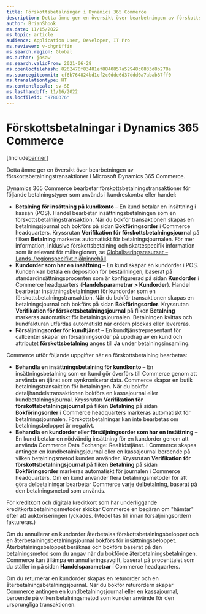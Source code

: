 ```yaml
---
title: Förskottsbetalningar i Dynamics 365 Commerce
description: Detta ämne ger en översikt över bearbetningen av förskottsbetalningstransaktioner i Microsoft Dynamics 365 Commerce.
author: BrianShook
ms.date: 11/15/2022
ms.topic: article
audience: Application User, Developer, IT Pro
ms.reviewer: v-chgriffin
ms.search.region: Global
ms.author: josaw
ms.search.validFrom: 2021-06-28
ms.openlocfilehash: 8262470f83481ef8840857a52948c0833d8b278e
ms.sourcegitcommit: cf6b764824bd1cf2c0dde6d37ddd0a7abab87ff0
ms.translationtype: HT
ms.contentlocale: sv-SE
ms.lasthandoff: 11/16/2022
ms.locfileid: "9780376"
---
```

# <a name="prepayments-in-dynamics-365-commerce"></a>Förskottsbetalningar i Dynamics 365 Commerce

[!include[banner](../includes/banner.md)]

Detta ämne ger en översikt över bearbetningen av förskottsbetalningstransaktioner i Microsoft Dynamics 365 Commerce.

Dynamics 365 Commerce bearbetar förskottsbetalningstransaktioner för följande betalningstyper som används i kundreskontra eller handel:

- **Betalning för insättning på kundkonto** – En kund betalar en insättning i kassan (POS). Handel bearbetar insättningsbetalningen som en förskottsbetalningstransaktion. När du bokför transaktionen skapas en betalningsjournal och bokförs på sidan **Bokföringsorder** i Commerce headquarters. Kryssrutan **Verifikation för förskottsbetalningsjournal** på fliken **Betalning** markeras automatiskt för betalningsjournalen. För mer information, inklusive förskottsbetalning och skattespecifik information som är relevant för målregionen, se [Globaliseringsresurser – Lands-/regionspecifikt hjälpinnehåll](/dynamics365/fin-ops-core/dev-itpro/lcs-solutions/country-region?context=%2Fdynamics365%2Fcontext%2Ffinance#countryregion-specific-help-content).
- **Kundorder som har en insättning** – En kund skapar en kundorder i POS. Kunden kan betala en deposition för beställningen, baserat på standardinsättningsprocenten som är konfigurerad på sidan **Kundorder** i Commerce headquarters (**Handelsparametrar \> Kundorder**). Handel bearbetar insättningsbetalningen för kundorder som en förskottsbetalningstransaktion. När du bokför transaktionen skapas en betalningsjournal och bokförs på sidan **Bokföringsorder**. Kryssrutan **Verifikation för förskottsbetalningsjournal** på fliken **Betalning** markeras automatiskt för betalningsjournalen. Betalningen kvittas och kundfakturan utfärdas automatiskt när ordern plockas eller levereras.
- **Försäljningsorder för kundtjänst** – En kundtjänstrepresentant för callcenter skapar en försäljningsorder på uppdrag av en kund och attributet **förskottsbetalning** anges till **Ja** under betalningsinsamling.

Commerce utför följande uppgifter när en förskottsbetalning bearbetas:

- **Behandla en insättningsbetalning för kundkonto** – En insättningsbetalning som en kund gör överförs till Commerce genom att använda en tjänst som synkroniserar data. Commerce skapar en butik betalningstransaktion för betalningen. När du bokför detaljhandelstransaktionen bokförs en kassajournal eller kundbetalningsjournal. Kryssrutan **Verifikation för förskottsbetalningsjournal** på fliken **Betalning** på sidan **Bokföringsorder** i Commerce headquarters markeras automatiskt för betalningsjournalen. Förskottsbetalningar kan inte bearbetas om betalningsbeloppet är negativt.
- **Behandla en kundorder eller försäljningsorder som har en insättning** – En kund betalar en nödvändig insättning för en kundorder genom att använda Commerce Data Exchange: Realtidstjänst. I Commerce skapas antingen en kundbetalningsjournal eller en kassajournal beroende på vilken betalningsmetod kunden använder. Kryssrutan **Verifikation för förskottsbetalningsjournal** på fliken **Betalning** på sidan **Bokföringsorder** markeras automatiskt för journalen i Commerce headquarters. Om en kund använder flera betalningsmetoder för att göra delbetalningar bearbetar Commerce varje delbetalning, baserat på den betalningsmetod som används.

För kreditkort och digitala kreditkort som har underliggande kreditkortsbetalningsmetoder skickar Commerce en begäran om "hämtar" efter att auktoriseringen lyckades. (Medel tas till innan försäljningsordern faktureras.)

Om du annullerar en kundorder återbetalas förskottsbetalningsbeloppet och en återbetalningsbetalningsjournal bokförs för insättningsbeloppet. Återbetalningsbeloppet beräknas och bokförs baserat på den betalningsmetod som du angav när du bokförde återbetalningsbetalningen. Commerce kan tillämpa en annulleringsavgift, baserat på procenttalet som du ställer in på sidan **Handelsparametrar** i Commerce headquarters.

Om du returnerar en kundorder skapas en returorder och en återbetalningsbetalningsjournal. När du bokför returordern skapar Commerce antingen en kundbetalningsjournal eller en kassajournal, beroende på vilken betalningsmetod som kunden använde för den ursprungliga transaktionen.

